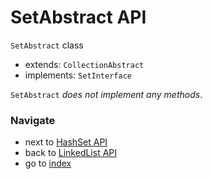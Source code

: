 # SetAbstract API

`SetAbstract` class

* extends: `CollectionAbstract`
* implements: `SetInterface`

`SetAbstract` _does not implement any methods_.

### Navigate

* next to [HashSet API](/docs/api/5_4.HashSetAPI.md)
* back to [LinkedList API](/docs/api/5_4.LinkedListAPI.md)
* go to [index](/docs/README.md)